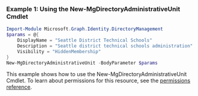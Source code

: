 ### Example 1: Using the New-MgDirectoryAdministrativeUnit Cmdlet
```powershell
Import-Module Microsoft.Graph.Identity.DirectoryManagement
$params = @{
	DisplayName = "Seattle District Technical Schools"
	Description = "Seattle district technical schools administration"
	Visibility = "HiddenMembership"
}
New-MgDirectoryAdministrativeUnit -BodyParameter $params
```
This example shows how to use the New-MgDirectoryAdministrativeUnit Cmdlet.
To learn about permissions for this resource, see the [permissions reference](/graph/permissions-reference).
